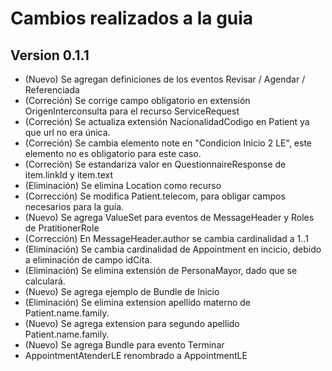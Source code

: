 # Cambios realizados a la guia
## Version 0.1.1
- (Nuevo) Se agregan definiciones de los eventos Revisar / Agendar / Referenciada
- (Correción) Se corrige campo obligatorio en extensión OrigenInterconsulta para el recurso ServiceRequest
- (Correción) Se actualiza extensión NacionalidadCodigo en Patient ya que url no era única. 
- (Correción) Se cambia elemento note en "Condicion Inicio 2 LE", este elemento no es obligatorio para este caso. 
- (Correción) Se estandariza valor en QuestionnaireResponse de item.linkId y item.text
- (Eliminación) Se elimina Location como recurso
- (Corrección) Se modifica Patient.telecom, para obligar campos necesarios para la guía.
- (Nuevo) Se agrega ValueSet para eventos de MessageHeader y Roles de PratitionerRole
- (Corrección) En MessageHeader.author se cambia cardinalidad a 1..1
- (Eliminación) Se cambia cardinalidad de Appointment en incicio, debido a eliminación de campo idCita.
- (Eliminación) Se elimina extensión de PersonaMayor, dado que se calculará.
- (Nuevo) Se agrega ejemplo de Bundle de Inicio
- (Eliminación) Se elimina extension apellido materno de Patient.name.family.
- (Nuevo) Se agrega extension para segundo apellido Patient.name.family. 
- (Nuevo) Se agrega Bundle para evento Terminar
- AppointmentAtenderLE renombrado a AppointmentLE